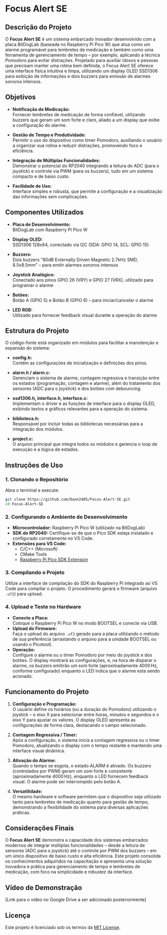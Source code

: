 
# Focus Alert SE

## Descrição do Projeto

O **Focus Alert SE** é um sistema embarcado inovador desenvolvido com a placa BitDogLab (baseada no Raspberry Pi Pico W) que atua como um alarme programável para lembretes de medicação e também como uma ferramenta de gerenciamento de tempo – por exemplo, aplicando a técnica Pomodoro para evitar distrações. Projetado para auxiliar idosos e pessoas que precisam manter uma rotina bem definida, o Focus Alert SE oferece uma interface física intuitiva e limpa, utilizando um display OLED SSD1306 para exibição de informações e dois buzzers para emissão de alarmes sonoros intensos.

## Objetivos

- **Notificação de Medicação:**  
  Fornecer lembretes de medicação de forma confiável, utilizando buzzers que geram um som forte e claro, aliado a um display que exibe a configuração do alarme.

- **Gestão de Tempo e Produtividade:**  
  Permitir o uso do dispositivo como timer Pomodoro, auxiliando o usuário a organizar sua rotina e reduzir distrações, promovendo foco e eficiência.

- **Integração de Múltiplas Funcionalidades:**  
  Demonstrar o potencial do RP2040 integrando a leitura do ADC (para o joystick) e controle via PWM (para os buzzers), tudo em um sistema compacto e de baixo custo.

- **Facilidade de Uso:**  
  Interface simples e robusta, que permite a configuração e a visualização das informações sem complicações.

## Componentes Utilizados

- **Placa de Desenvolvimento:**  
  BitDogLab com Raspberry Pi Pico W

- **Display OLED:**  
  SSD1306 128x64, conectado via I2C (SDA: GPIO 14, SCL: GPIO 15)

- **Buzzers:**  
  Dois buzzers "80dB Externally Driven Magnetic 2.7kHz SMD, 8.5x8.5mm" – para emitir alarmes sonoros intensos

- **Joystick Analógico:**  
  Conectado aos pinos GPIO 26 (VRY) e GPIO 27 (VRX), utilizado para programar o alarme

- **Botões:**  
  Botão A (GPIO 5) e Botão B (GPIO 6) – para iniciar/cancelar o alarme

- **LED RGB:**  
  Utilizado para fornecer feedback visual durante a operação do alarme

## Estrutura do Projeto

O código-fonte está organizado em módulos para facilitar a manutenção e expansão do sistema:

- **config.h:**  
  Contém as configurações de inicialização e definições dos pinos.

- **alarm.h / alarm.c:**  
  Gerenciam o sistema de alarme, contagem regressiva e transição entre os estados (programação, contagem e alarme), além do tratamento dos sensores (ADC para o joystick) e dos botões com debouncing.

- **ssd1306.h, interface.h, interface.c:**  
  Implementam o driver e as funções de interface para o display OLED, exibindo textos e gráficos relevantes para a operação do sistema.

- **biblioteca.h:**  
  Responsável por incluir todas as bibliotecas necessárias para a integração dos módulos.

- **project.c:**  
  O arquivo principal que integra todos os módulos e gerencia o loop de execução e a lógica de estados.

## Instruções de Uso

### 1. Clonando o Repositório

Abra o terminal e execute:

```bash
git clone https://github.com/Dann2405/Focus-Alert-SE.git
cd Focus-Alert-SE
```

### 2. Configurando o Ambiente de Desenvolvimento

- **Microcontrolador:** Raspberry Pi Pico W (utilizado na BitDogLab)  
- **SDK do RP2040:** Certifique-se de que o Pico SDK esteja instalado e configurado corretamente no VS Code.  
- **Extensões para VS Code:**
  - C/C++ (Microsoft)
  - CMake Tools
  - [Raspberry Pi Pico SDK Extension](https://marketplace.visualstudio.com/items?itemName=raspberry-pi.raspberry-pi-pico)

### 3. Compilando o Projeto

Utilize a interface de compilação do SDK do Raspberry Pi integrado ao VS Code para compilar o projeto. O procedimento gerará o firmware (arquivo `.uf2`) para upload.

### 4. Upload e Teste no Hardware

- **Conecte a Placa:**  
  Coloque o Raspberry Pi Pico W no modo BOOTSEL e conecte via USB.
- **Upload do Firmware:**  
  Faça o upload do arquivo `.uf2` gerado para a placa utilizando o método de sua preferência (arrastando o arquivo para a unidade BOOTSEL ou usando o Picotool).
- **Operação:**  
  Configure o alarme ou o timer Pomodoro por meio do joystick e dos botões. O display mostrará as configurações, e, na hora de disparar o alarme, os buzzers emitirão um som forte (aproximadamente 4000 Hz, conforme configurado) enquanto o LED indica que o alarme esta sendo acionado.

## Funcionamento do Projeto

1. **Configuração e Programação:**  
   O usuário define os horários (ou a duração do Pomodoro) utilizando o joystick – o eixo X para selecionar entre horas, minutos e segundos e o eixo Y para ajustar os valores. O display OLED apresenta as configurações de forma clara, destacando o campo selecionado.

2. **Contagem Regressiva / Timer:**  
   Após a configuração, o sistema inicia a contagem regressiva ou o timer Pomodoro, atualizando o display com o tempo restante e mantendo uma interface visual dinâmica.

3. **Ativação do Alarme:**  
   Quando o tempo se esgota, o estado ALARM é ativado. Os buzzers (controlados por PWM) geram um som forte e consistente (aproximadamente 4000 Hz), enquanto o LED fornecem feedback visual. O alarme pode ser interrompido pelo botão A.

4. **Versatilidade:**  
   O mesmo hardware e software permitem que o dispositivo seja utilizado tanto para lembretes de medicação quanto para gestão de tempo, demonstrando a flexibilidade do sistema para diversas aplicações práticas.

## Considerações Finais

O **Focus Alert SE** demonstra a capacidade dos sistemas embarcados modernos de integrar múltiplas funcionalidades – desde a leitura de sensores (ADC para o joystick) até o controle por PWM dos buzzers – em um único dispositivo de baixo custo e alta eficiência. Este projeto consolida os conhecimentos adquiridos na capacitação e apresenta uma solução inovadora e prática para gerenciamento de tempo e lembretes de medicação, com foco na simplicidade e robustez da interface.

## Vídeo de Demonstração

[Link para o vídeo no Google Drive a ser adicionado posteriormente]

## Licença

Este projeto é licenciado sob os termos da [MIT License](https://opensource.org/license/mit).
